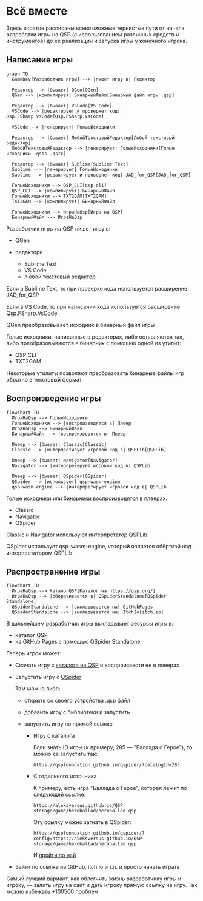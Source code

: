 

# Всё вместе

Здесь вкратце расписаны всевозможные тернистые пути от начала разработки игры на QSP (с использованием различных средств и инструментов) до ее реализации и запуска игры у конечного игрока.

## Написание игры

```mermaid
graph TD
  GameDev[Разработчик игры] --> |пишет игру в| Редактор

  Редактор --> |бывает| QGen[QGen]
  QGen --> |компилирует| БинарныйФайл[Бинарный файл игры .qsp]

  Редактор --> |бывает| VSCode[VS Code]
  VSCode --> |редактирует и проверяет код| Qsp.FSharp.VsCode[Qsp.FSharp.VsCode]

  VSCode --> |генерирует| ГолыеИсходники

  Редактор --> |бывает| ЛюбойТекстовыйРедактор[Любой текстовый редактор]
  ЛюбойТекстовыйРедактор --> |генерирует| ГолыеИсходники[Голые исходники .qsps .qsrc]

  Редактор --> |бывает| Sublime[Sublime Text]
  Sublime --> |генерирует| ГолыеИсходники
  Sublime --> |редактирует и проверяет код| JAD_for_QSP[JAD_for_QSP]

  ГолыеИсходники --> QSP_CLI[qsp-cli]
  QSP_CLI --> |компилирует| БинарныйФайл
  ГолыеИсходники --> TXT2GAM[TXT2GAM]
  TXT2GAM --> |компилирует| БинарныйФайл

  ГолыеИсходники --> ИграНаQsp[Игра на QSP]
  БинарныйФайл --> ИграНаQsp
```

Разработчик игры на QSP пишет игру в:

* QGen
* редакторе

  * Sublime Text
  * VS Code
  * любой текстовый редактор

Если в Sublime Text, то при проверке кода используется расширение JAD_for_QSP

Если в VS Code, то при написании кода используется расширение Qsp.FSharp.VsCode

QGen преобразовывает исходник в бинарный файл игры

Голые исходники, написанные в редакторах, либо оставляются так, либо преобразовываются в бинарник с помощью одной из утилит:

* QSP CLI
* TXT2GAM

Некоторые утилиты позволяют преобразовать бинарные файлы игр обратно в текстовый формат.

## Воспроизведение игры

```mermaid
flowchart TD
  ИграНаQsp --> ГолыеИсходники
  ГолыеИсходники --> |воспроизводятся в| Плеер
  ИграНаQsp --> БинарныйФайл
  БинарныйФайл --> |воспроизводятся в| Плеер

  Плеер --> |бывает| Classic[Classic]
  Classic --> |интерпретирует игровой код в| QSPLib[QSPLib]

  Плеер --> |бывает| Navigator[Navigator]
  Navigator --> |интерпретирует игровой код в| QSPLib

  Плеер --> |бывает| QSpider[QSpider]
  QSpider --> |использует| qsp-wasm-engine
  qsp-wasm-engine --> |интерпретирует игровой код в| QSPLib
```

Голые исходники или бинарники воспроизводятся в плеерах:

* Classic
* Navigator
* QSpider

Classic и Navigator используют интерпретатор QSPLib.

QSpider использует qsp-wasm-engine, который является обёрткой над интерпретатором QSPLib.

## Распространение игры

```mermaid
flowchart TD
  ИграНаQsp --> КаталогQSP[Каталог на https://qsp.org/]
  ИграНаQsp --> |оборачивается в| QSpiderStandalone[QSpider Standalone]
  QSpiderStandalone --> |выкладывается на| GitHubPages
  QSpiderStandalone --> |выкладывается на| ItchIo[itch.io]
```

В дальнейшем разработчик игры выкладывает ресурсы игры в:

* каталог QSP
* на GitHub Pages с помощью QSpider Standalone

Теперь игрок может:

* Скачать игру с [каталога на QSP](https://qsp.org/index.php?option=com_sobi2&Itemid=55) и воспроизвести ее в плеерах
* Запустить игру с [QSpider](https://dev.qsp.org/qspider)

  Там можно либо:

  * открыть со своего устройства .qsp файл
  * добавить игру с библиотеки и запустить
  * запустить игру по прямой ссылке

    * Игру с каталога

      Если знать ID игры (к примеру, 285 — "Баллада о Герое"), то можно ее запустить так:

      ```text
      https://qspfoundation.github.io/qspider/?catalogId=285
      ```

    * С отдельного источника

      К примеру, есть игра "Баллада о Герое", которая лежит по следующей ссылке:

      ```text
      https://aleksversus.github.io/QSP-storage/game/heroballad/heroballad.qsp
      ```

      Эту ссылку можно загнать в QSpider:

      ```text
      https://qspfoundation.github.io/qspider/?config=https://aleksversus.github.io/QSP-storage/game/heroballad/heroballad.qsp
      ```

      И [пройти по ней](https://qspfoundation.github.io/qspider/?config=https://aleksversus.github.io/QSP-storage/game/heroballad/heroballad.qsp)

* Зайти по ссылке на GitHub, itch.io и т.п. и просто начать играть

Самый лучший вариант, как облегчить жизнь разработчику игры и игроку, — залить игру на сайт и дать игроку прямую ссылку на игру. Так можно избежать +100500 проблем.
